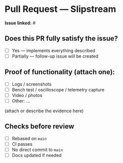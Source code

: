 # Pull Request — Slipstream

**Issue linked:** #<id>

## Does this PR fully satisfy the issue?
- [ ] Yes — implements everything described
- [ ] Partially — follow-up issue will be created

## Proof of functionality (attach one):
- [ ] Logs / screenshots
- [ ] Bench test / oscilloscope / telemetry capture
- [ ] Video / photos
- [ ] Other: …

(attach or describe the evidence here)


## Checks before review
- [ ] Rebased on `main`
- [ ] CI passes
- [ ] No direct commit to `main`
- [ ] Docs updated if needed
